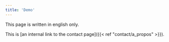 ```yaml
---
title: 'Demo'
---
```


This page is written in english only.

This is [an internal link to the contact page]({{< ref "contact/a_propos" >}}).

